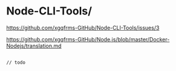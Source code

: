 # Node-CLI-Tools/

https://github.com/xgqfrms-GitHub/Node-CLI-Tools/issues/3

https://github.com/xgqfrms-GitHub/Node.js/blob/master/Docker-Nodejs/translation.md

```sh
    
// todo
```

